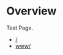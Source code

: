 # Overview

Test Page.  

* [/](https://kitasoft.github.io/test-www-br/)
* [www/](https://kitasoft.github.io/test-www-br/www/)
